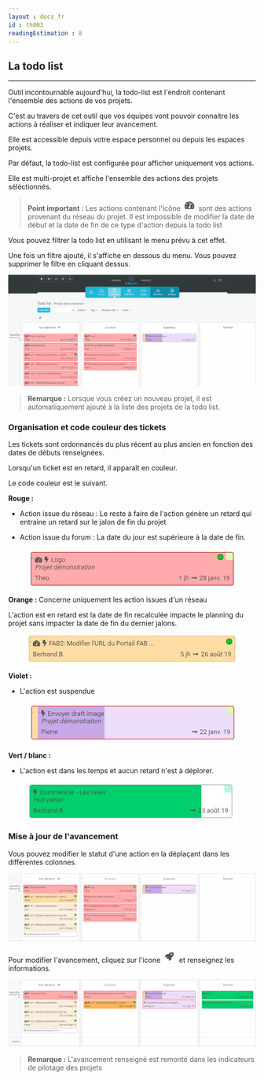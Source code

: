 ```yaml
---
layout : docs_fr
id : th003
readingEstimation : 8
---
```



## La todo list
---------------

Outil incontournable aujourd'hui, la todo-list est l'endroit contenant l'ensemble des actions de vos projets. 

C'est au travers de cet outil que vos équipes vont pouvoir connaitre les actions à réaliser et indiquer leur avancement. 

Elle est accessible depuis votre espace personnel ou depuis les espaces projets. 

Par défaut, la todo-list est configurée pour afficher uniquement vos actions. 

Elle est multi-projet et affiche l'ensemble des actions des projets séléctionnés.

> **Point important :**
> Les actions contenant l'icône <img src="iconeManagement.jpg"> sont des actions provenant du réseau du projet. Il est impossible de modifier la date de début et la date de fin de ce type d'action depuis la todo list
> 

Vous pouvez filtrer la todo list en utilisant le menu prévu à cet effet. 

Une fois un filtre ajouté, il s'affiche en dessous du menu. Vous pouvez supprimer le filtre en cliquant dessus. 

<p align="center">
<img src="todoListFiltre.gif">
</p>



> **Remarque :**
> Lorsque vous créez un nouveau projet, il est automatiquement ajouté à la liste des projets de la todo list. 
> 

### Organisation et code couleur des tickets

Les tickets sont ordonnancés du plus récent au plus ancien en fonction des dates de débuts renseignées. 

Lorsqu'un ticket est en retard, il apparaît en couleur. 

Le code couleur est le suivant. 

**Rouge :**

* Action issue du réseau : Le reste à faire de l'action génère un retard qui entraine un retard sur le jalon de fin du projet

* Action issue du forum : La date du jour est supérieure à la date de fin.

<p align="center">
<img src="actionRouge.jpg">
</p>

**Orange :** Concerne uniquement les action issues d'un réseau

L'action est en retard est la date de fin recalculée impacte le planning du projet sans impacter la date de fin du dernier jalons. 

<p align="center">
<img src="actionOrange.jpg">
</p>

**Violet :** 

* L'action est suspendue 

<p align="center">
<img src="actionViolette.jpg">
</p>


**Vert / blanc :** 

* L'action est dans les temps et aucun retard n'est à déplorer. 

<p align="center">
<img src="actionVerte.jpg">
</p>

### Mise à jour de l'avancement

Vous pouvez modifier le statut d'une action en la déplaçant dans les différentes colonnes. 

<p align="center">
<img src="todoListeDeplacement.gif">
</p>

Pour modifier l'avancement, cliquez sur l'icone <img src="iconeAvancement.png"> et renseignez les informations.

<p align="center">
<img src="todoListAvancement.gif">
</p>

> **Remarque :**
> L'avancement renseigné est remonté dans les indicateurs de pilotage des projets
> 
